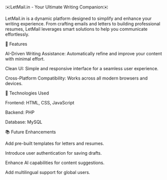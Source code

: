 ✉️LetMail.in - Your Ultimate Writing Companion✉️

LetMail.in is a dynamic platform designed to simplify and enhance your writing experience. From crafting emails and letters to building professional resumes, LetMail leverages smart solutions to help you communicate effortlessly.


🚀 Features

AI-Driven Writing Assistance: Automatically refine and improve your content with minimal effort.

Clean UI: Simple and responsive interface for a seamless user experience.

Cross-Platform Compatibility: Works across all modern browsers and devices.


🔧 Technologies Used

Frontend: HTML, CSS, JavaScript

Backend: PHP

Database: MySQL


📚 Future Enhancements

Add pre-built templates for letters and resumes.

Introduce user authentication for saving drafts.

Enhance AI capabilities for content suggestions.

Add multilingual support for global users.

